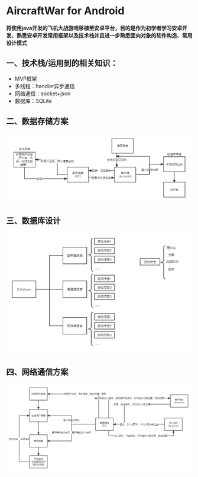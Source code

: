 # AircraftWar for Android
**将使用java开发的飞机大战游戏移植至安卓平台，目的是作为初学者学习安卓开发、熟悉安卓开发常用框架以及技术栈并且进一步熟悉面向对象的软件构造、常用设计模式**

## 一、技术栈/运用到的相关知识：

* MVP框架
* 多线程：handler异步通信
* 网络通信：socket+json
* 数据库：SQLite

## 二、数据存储方案
![数据存储方案](Data_storage.png)

## 三、数据库设计
![数据库设计](Database_design.png)

## 四、网络通信方案
![网络通信方案](NetworkCommunication.png)